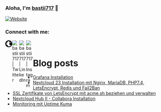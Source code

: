 ### Aloha, I'm [bastii717](https://bastii717.dev) 👋

[![Website](https://img.shields.io/website?label=bastii717.dev&style=for-the-badge&url=https%3A%2F%2Fbastii717.dev)](https://bastii717.dev)

### Connect with me:

[<img align="left" alt="bastii717.dev" width="22px" src="https://raw.githubusercontent.com/iconic/open-iconic/master/svg/globe.svg" />](https://bastii717.dev)
[<img align="left" alt="bastii717 | Twitter" width="22px" src="https://cdn.jsdelivr.net/npm/simple-icons@v3/icons/twitter.svg" />](https://go.b717.dev/twitter)
[<img align="left" alt="bastii717 | LinkedIn" width="22px" src="https://cdn.jsdelivr.net/npm/simple-icons@v3/icons/linkedin.svg" />](https://go.b717.dev/linkedin)
[<img align="left" alt="bastii717 | Instagram" width="22px" src="https://cdn.jsdelivr.net/npm/simple-icons@v3/icons/instagram.svg" />](https://go.b717.dev/instagram)

<br />

# Blog posts
<!-- BLOG-POST-LIST:START -->
- [Grafana Installation](https://blog.bastii717.dev/grafana-installation/)
- [Nextcloud 23 Installation mit Nginx, MariaDB, PHP7.4, LetsEncrypt, Redis und Fail2Ban](https://blog.bastii717.dev/nextcloud-23-installation-mit-nginx-mariadb-php7-4-letsencrypt-redis-und-fail2ban/)
- [SSL Zertifikate von LetsEncrypt mit acme.sh beziehen und verwalten](https://blog.bastii717.dev/ssl-zertifkate-von-letsencrypt-mithilfe-von-acme-sh-beziehen-und-verwalten/)
- [Nextcloud Hub II - Collabora Installation](https://blog.bastii717.dev/nextcloud-collabora-installation/)
- [Monitoring mit Uptime Kuma](https://blog.bastii717.dev/monitoring-mit-uptime-kuma/)
<!-- BLOG-POST-LIST:END -->

